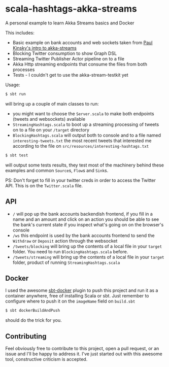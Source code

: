 # scala-hashtags-akka-streams

A personal example to learn Akka Streams basics and Docker

This includes:

- Basic example on bank accounts and web sockets taken from [Paul Kinsky's intro to akka-streams](https://www.youtube.com/watch?v=WlL6ibfPfgg&t=1181s)
- Blocking Twitter consumption to show Graph DSL
- Streaming Twitter Publisher Actor pipeline on to a file
- Akka Http streaming endpoints that consume the files from both processes
- Tests - I couldn't get to use the akka-stream-testkit yet

Usage:

```bash
$ sbt run
```

will bring up a couple of main classes to run:

- you might want to choose the `Server.scala` to make both endpoints (tweets and websockets) available
- `StreamingHashtags.scala` to boot up a streaming processing of tweets on to a file on your `/target` directory
- `BlockingHashtags.scala` will output both to console and to a file named `interesting-tweets.txt` the most recent tweets
that interested me according to the file on `src/resources/interesting-hashtags.txt`

```bash
$ sbt test
```

will output some tests results, they test most of the machinery behind these examples and common `Source`s, `Flow`s and `Sink`s.

PS: Don't forget to fill in your twitter creds in order to access the Twitter API. This is on the `Twitter.scala` file.

## API

- `/` will pop up the bank accounts backendish frontend, if you fill in a name and an amount and click on an action you should be able
to see the bank's current state if you inspect what's going on on the browser's console
- `/ws` this endpoint is used by the bank accounts frontend to send the `Withdraw` or `Deposit` action through the websocket
- `/tweets/blocking` will bring up the contents of a local file in your `target` folder. You need to run `BlockingHashtags.scala` before.
- `/tweets/streaming` will bring up the contents of a local file in your `target` folder, product of running `StreamingHashtags.scala`

## Docker

I used the awesome [sbt-docker](https://github.com/marcuslonnberg/sbt-docker) plugin to push this project and run it as a container
anywhere, free of installing Scala or sbt.
Just remember to configure where to push it on the `imageName` field on `build.sbt`

```bash
$ sbt dockerBuildAndPush
```
should do the trick for you.

## Contributing

Feel obviously free to contribute to this project, open a pull request, or an issue and I'll be happy to address it. I've just
started out with this awesome tool, constructive criticism is accepted.
